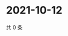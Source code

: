 # 2021-10-12

共 0 条

<!-- BEGIN -->
<!-- 最后更新时间 Tue Oct 12 2021 06:14:43 GMT+0800 (China Standard Time) -->

<!-- END -->
